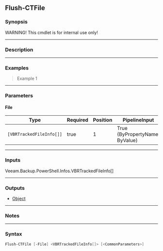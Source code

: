 Flush-CTFile
------------

### Synopsis
WARNING! This cmdlet is for internal use only!

---

### Description

---

### Examples
> Example 1

---

### Parameters
#### **File**

|Type                    |Required|Position|PipelineInput                 |
|------------------------|--------|--------|------------------------------|
|`[VBRTrackedFileInfo[]]`|true    |1       |True (ByPropertyName, ByValue)|

---

### Inputs
Veeam.Backup.PowerShell.Infos.VBRTrackedFileInfo[]

---

### Outputs
* [Object](https://learn.microsoft.com/en-us/dotnet/api/System.Object)

---

### Notes

---

### Syntax
```PowerShell
Flush-CTFile [-File] <VBRTrackedFileInfo[]> [<CommonParameters>]
```
